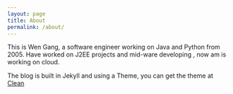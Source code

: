 ```yaml
---
layout: page
title: About
permalink: /about/
---
```


This is Wen Gang, a software engineer working on Java and Python from 2005. 
Have worked on J2EE projects and mid-ware developing , now am is working on cloud.

The blog is built in Jekyll and using a Theme, you can get the theme at [Clean](http://jekyllthemes.org/themes/clean/)
